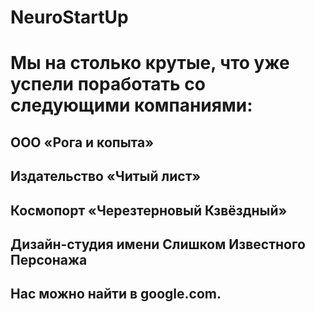 # NeuroStartUp
# Мы на столько крутые, что уже успели поработать со следующими компаниями:

## ООО «Рога и копыта»
## Издательство «Читый лист»
## Космопорт «Черезтерновый Кзвёздный»
## Дизайн-студия имени Слишком Известного Персонажа
## Нас можно найти в google.com.